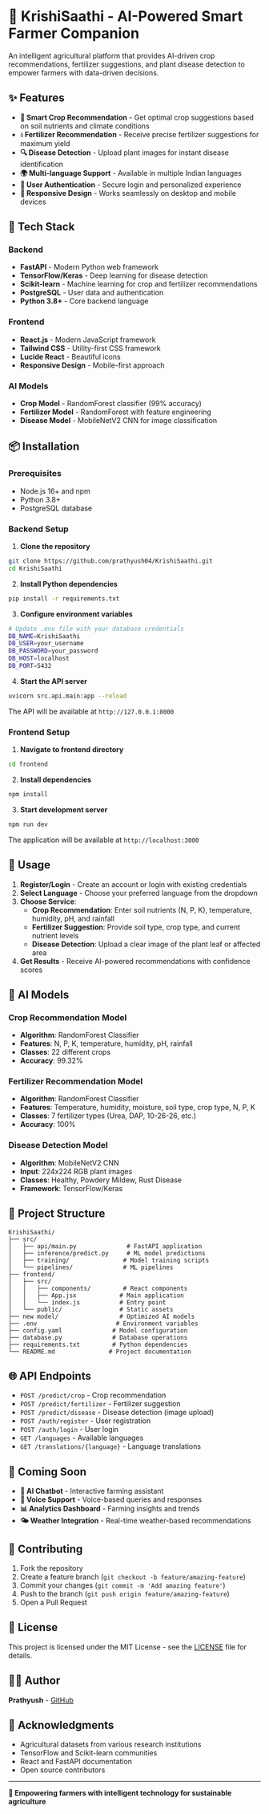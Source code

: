 # 🌱 KrishiSaathi - AI-Powered Smart Farmer Companion

An intelligent agricultural platform that provides AI-driven crop recommendations, fertilizer suggestions, and plant disease detection to empower farmers with data-driven decisions.

## ✨ Features

- **🌾 Smart Crop Recommendation** - Get optimal crop suggestions based on soil nutrients and climate conditions
- **💧 Fertilizer Recommendation** - Receive precise fertilizer suggestions for maximum yield
- **🔍 Disease Detection** - Upload plant images for instant disease identification
- **🌍 Multi-language Support** - Available in multiple Indian languages
- **👤 User Authentication** - Secure login and personalized experience
- **📱 Responsive Design** - Works seamlessly on desktop and mobile devices

## 🚀 Tech Stack

### Backend
- **FastAPI** - Modern Python web framework
- **TensorFlow/Keras** - Deep learning for disease detection
- **Scikit-learn** - Machine learning for crop and fertilizer recommendations
- **PostgreSQL** - User data and authentication
- **Python 3.8+** - Core backend language

### Frontend
- **React.js** - Modern JavaScript framework
- **Tailwind CSS** - Utility-first CSS framework
- **Lucide React** - Beautiful icons
- **Responsive Design** - Mobile-first approach

### AI Models
- **Crop Model** - RandomForest classifier (99% accuracy)
- **Fertilizer Model** - RandomForest with feature engineering
- **Disease Model** - MobileNetV2 CNN for image classification

## 📦 Installation

### Prerequisites
- Node.js 16+ and npm
- Python 3.8+
- PostgreSQL database

### Backend Setup

1. **Clone the repository**
```bash
git clone https://github.com/prathyush04/KrishiSaathi.git
cd KrishiSaathi
```

2. **Install Python dependencies**
```bash
pip install -r requirements.txt
```

3. **Configure environment variables**
```bash
# Update .env file with your database credentials
DB_NAME=KrishiSaathi
DB_USER=your_username
DB_PASSWORD=your_password
DB_HOST=localhost
DB_PORT=5432
```

4. **Start the API server**
```bash
uvicorn src.api.main:app --reload
```

The API will be available at `http://127.0.0.1:8000`

### Frontend Setup

1. **Navigate to frontend directory**
```bash
cd frontend
```

2. **Install dependencies**
```bash
npm install
```

3. **Start development server**
```bash
npm run dev
```

The application will be available at `http://localhost:3000`

## 🎯 Usage

1. **Register/Login** - Create an account or login with existing credentials
2. **Select Language** - Choose your preferred language from the dropdown
3. **Choose Service**:
   - **Crop Recommendation**: Enter soil nutrients (N, P, K), temperature, humidity, pH, and rainfall
   - **Fertilizer Suggestion**: Provide soil type, crop type, and current nutrient levels
   - **Disease Detection**: Upload a clear image of the plant leaf or affected area
4. **Get Results** - Receive AI-powered recommendations with confidence scores

## 🤖 AI Models

### Crop Recommendation Model
- **Algorithm**: RandomForest Classifier
- **Features**: N, P, K, temperature, humidity, pH, rainfall
- **Classes**: 22 different crops
- **Accuracy**: 99.32%

### Fertilizer Recommendation Model
- **Algorithm**: RandomForest Classifier
- **Features**: Temperature, humidity, moisture, soil type, crop type, N, P, K
- **Classes**: 7 fertilizer types (Urea, DAP, 10-26-26, etc.)
- **Accuracy**: 100%

### Disease Detection Model
- **Algorithm**: MobileNetV2 CNN
- **Input**: 224x224 RGB plant images
- **Classes**: Healthy, Powdery Mildew, Rust Disease
- **Framework**: TensorFlow/Keras

## 📁 Project Structure

```
KrishiSaathi/
├── src/
│   ├── api/main.py              # FastAPI application
│   ├── inference/predict.py     # ML model predictions
│   ├── training/               # Model training scripts
│   └── pipelines/              # ML pipelines
├── frontend/
│   ├── src/
│   │   ├── components/         # React components
│   │   ├── App.jsx            # Main application
│   │   └── index.js           # Entry point
│   └── public/                # Static assets
├── new model/                 # Optimized AI models
├── .env                      # Environment variables
├── config.yaml              # Model configuration
├── database.py              # Database operations
├── requirements.txt         # Python dependencies
└── README.md               # Project documentation
```

## 🌐 API Endpoints

- `POST /predict/crop` - Crop recommendation
- `POST /predict/fertilizer` - Fertilizer suggestion
- `POST /predict/disease` - Disease detection (image upload)
- `POST /auth/register` - User registration
- `POST /auth/login` - User login
- `GET /languages` - Available languages
- `GET /translations/{language}` - Language translations

## 🔮 Coming Soon

- **🤖 AI Chatbot** - Interactive farming assistant
- **🎤 Voice Support** - Voice-based queries and responses
- **📊 Analytics Dashboard** - Farming insights and trends
- **🌤️ Weather Integration** - Real-time weather-based recommendations

## 🤝 Contributing

1. Fork the repository
2. Create a feature branch (`git checkout -b feature/amazing-feature`)
3. Commit your changes (`git commit -m 'Add amazing feature'`)
4. Push to the branch (`git push origin feature/amazing-feature`)
5. Open a Pull Request

## 📄 License

This project is licensed under the MIT License - see the [LICENSE](LICENSE) file for details.

## 👨‍💻 Author

**Prathyush** - [GitHub](https://github.com/prathyush04)

## 🙏 Acknowledgments

- Agricultural datasets from various research institutions
- TensorFlow and Scikit-learn communities
- React and FastAPI documentation
- Open source contributors

---

**🌱 Empowering farmers with intelligent technology for sustainable agriculture**